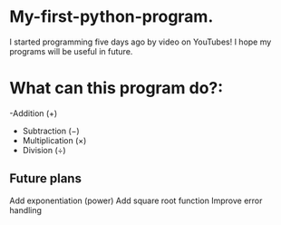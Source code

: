 # My-first-python-program.
I started programming five days ago by video on YouTubes! I hope my programs will be useful in future.
# What can this program do?:
-Addition (+)  
- Subtraction (−)  
- Multiplication (×)  
- Division (÷)

 ## Future plans

Add exponentiation (power)
Add square root function
Improve error handling
